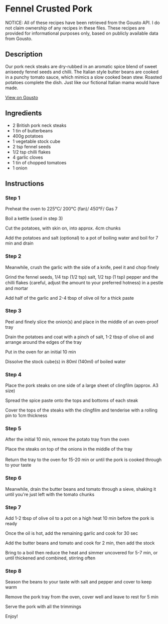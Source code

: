 # Fennel Crusted Pork 

NOTICE: All of these recipes have been retrieved from the Gousto API. I do not claim ownership of any recipes in these files. These recipes are provided for informational purposes only, based on publicly available data from Gousto.

## Description

Our pork neck steaks are dry-rubbed in an aromatic spice blend of sweet aniseedy fennel seeds and chilli. The Italian style butter beans are cooked in a punchy tomato sauce, which mimics a slow cooked bean stew. Roasted potatoes complete the dish. Just like our fictional Italian mama would have made.

[View on Gousto](https://www.gousto.co.uk/recipes/cookbook/fennel-crusted-pork)

## Ingredients

- 2 British pork neck steaks
- 1 tin of butterbeans
- 400g potatoes
- 1 vegetable stock cube
- 2 tsp fennel seeds
- 1/2 tsp chilli flakes
- 4 garlic cloves
- 1 tin of chopped tomatoes
- 1 onion

## Instructions

### Step 1

Preheat the oven to 225&deg;C/ 200&deg;C (fan)/ 450&deg;F/ Gas 7


Boil a kettle (used in step 3)


Cut the potatoes, with skin on, into approx. 4cm chunks


Add the potatoes and salt (optional) to a pot of boiling water and boil for 7 min and drain

### Step 2

Meanwhile, crush the garlic with the side of a knife, peel it and chop finely


Grind the fennel seeds, 1/4 tsp <span class="text-danger">(1/2 tsp)</span> salt, 1/2 tsp <span class="text-danger">(1 tsp)</span> pepper and the chilli ﬂakes (careful, adjust the amount to your preferred hotness) in a pestle and mortar


Add half of the garlic and 2-4 tbsp of olive oil for a thick paste

### Step 3

Peel and finely slice the onion(s) and place in the middle of an oven-proof tray


Drain the potatoes and coat with a pinch of salt, 1-2 tbsp of olive oil and arrange around the edges of the tray


Put in the oven for an initial 10 min


Dissolve the stock cube<span class="text-danger">(s)</span> in 80ml <span class="text-danger">(140ml)</span> of boiled water

### Step 4

Place the pork steaks on one side of a large sheet of clingfilm (approx. A3 size)


Spread the spice paste onto the tops and bottoms of each steak 


Cover the tops of the steaks with the clingfilm and tenderise with a rolling pin to 1cm thickness

### Step 5

After the initial 10 min, remove the potato tray from the oven


Place the steaks on top of the onions in the middle of the tray<br /><br />Return the tray to the oven for 15-20 min or until the pork is cooked through to your taste

### Step 6

Meanwhile, drain the butter beans and tomato through a sieve, shaking it until you're just left with the tomato chunks

### Step 7

Add 1-2 tbsp of olive oil to a pot on a high heat 10 min before the pork is ready


Once the oil is hot, add the remaining garlic and cook for 30 sec


Add the butter beans and tomato and cook for 2 min, then add the stock


Bring to a boil then reduce the heat and simmer uncovered for 5-7 min, or until thickened and combined, stirring often

### Step 8

Season the beans to your taste with salt and pepper and cover to keep warm


Remove the pork tray from the oven, cover well and leave to rest for 5 min


Serve the pork with all the trimmings


Enjoy!


